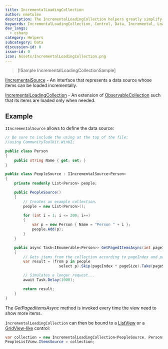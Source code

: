 ```yaml
---
title: IncrementalLoadingCollection
author: nmetulev
description: The IncrementalLoadingCollection helpers greatly simplify the definition and usage of collections whose items can be loaded incrementally only when needed by the view (such as a ScrollViewer).
keywords: IncrementalLoadingCollection, Control, Data, Incremental, Loading
dev_langs:
  - csharp
category: Helpers
subcategory: Data
discussion-id: 0
issue-id: 0
icon: Assets/IncrementalLoadingCollection.png
---
```


> [!Sample IncrementalLoadingCollectionSample]

[IIncrementalSource](/dotnet/api/microsoft.toolkit.collections.iincrementalsource-1) - An interface that represents a data source whose items can be loaded incrementally.

[IncrementalLoadingCollection](/dotnet/api/microsoft.toolkit.uwp.incrementalloadingcollection-2) - An extension of [ObservableCollection](/dotnet/api/system.collections.objectmodel.observablecollection-1) such that its items are loaded only when needed.

## Example

`IIncrementalSource` allows to define the data source:

```csharp
// Be sure to include the using at the top of the file:
//using CommunityToolkit.WinUI;

public class Person
{
    public string Name { get; set; }
}

public class PeopleSource : IIncrementalSource<Person>
{
    private readonly List<Person> people;

    public PeopleSource()
    {
        // Creates an example collection.
        people = new List<Person>();

        for (int i = 1; i <= 200; i++)
        {
            var p = new Person { Name = "Person " + i };
            people.Add(p);
        }
    }

    public async Task<IEnumerable<Person>> GetPagedItemsAsync(int pageIndex, int pageSize)
    {
        // Gets items from the collection according to pageIndex and pageSize parameters.
        var result = (from p in people
                        select p).Skip(pageIndex * pageSize).Take(pageSize);

        // Simulates a longer request...
        await Task.Delay(1000);

        return result;
    }
}
```

The *GetPagedItemsAsync* method is invoked every time the view need to show more items.

`IncrementalLoadingCollection` can then be bound to a [ListView](/uwp/api/Windows.UI.Xaml.Controls.ListView) or a [GridView-like](/uwp/api/Windows.UI.Xaml.Controls.GridView) control:

```csharp
var collection = new IncrementalLoadingCollection<PeopleSource, Person>();
PeopleListView.ItemsSource = collection;
```
